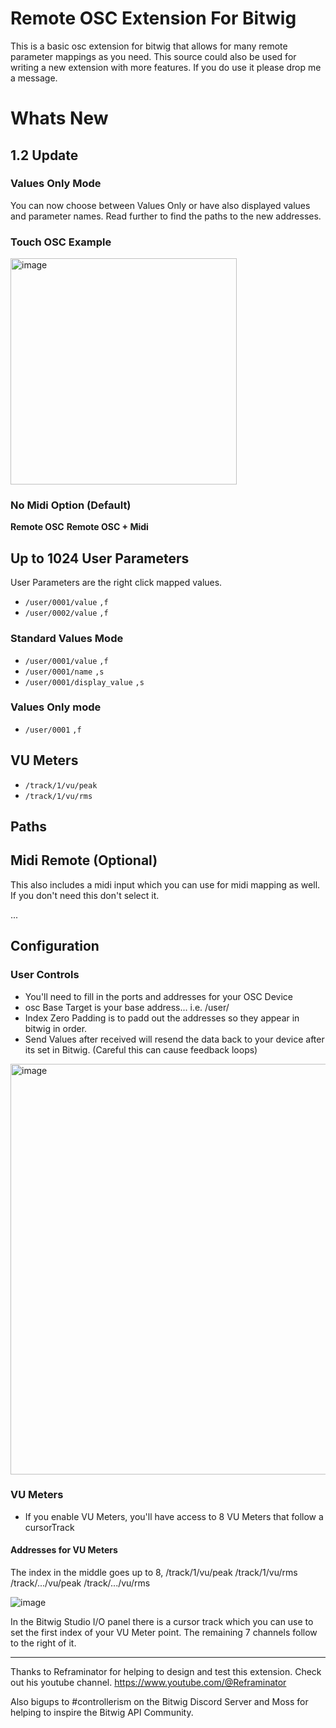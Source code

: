 # Remote OSC Extension For Bitwig
This is a basic osc extension for bitwig that allows for many remote parameter mappings as you need. This source could also be used for writing a new extension with more features. If you do use it please drop me a message.

# Whats New

## 1.2 Update

### Values Only Mode
You can now choose between Values Only or have also displayed values and parameter names. Read further to find the paths to the new addresses.

### Touch OSC Example
<img width="362" alt="image" src="https://github.com/kirkwoodwest/Bitwig-Remote-OSC/assets/6645471/7376de10-cf0b-4d08-a40d-3ccf64435ce5">


### No Midi Option (Default)
**Remote OSC**
**Remote OSC + Midi**

## Up to 1024 User Parameters
User Parameters are the right click mapped values.
- `/user/0001/value` `,f`
- `/user/0002/value` `,f` 

### Standard Values Mode
- `/user/0001/value` `,f`
- `/user/0001/name` `,s`
- `/user/0001/display_value` `,s`

### Values Only mode
- `/user/0001` `,f`

## VU Meters
- `/track/1/vu/peak`
- `/track/1/vu/rms`

## Paths

## Midi Remote (Optional)
This also includes a midi input which you can use for midi mapping as well. If you don't need this don't select it.

...

## Configuration

### User Controls
- You'll need to fill in the ports and addresses for your OSC Device
- osc Base Target is your base address... i.e. /user/
- Index Zero Padding is to padd out the addresses so they appear in bitwig in order.
- Send Values after received will resend the data back to your device after its set in Bitwig. (Careful this can cause feedback loops)

<img width="657" alt="image" src="https://github.com/kirkwoodwest/Bitwig-Remote-OSC/assets/6645471/7ab1799e-0c53-428a-bf16-cf6249c69f50">


### VU Meters
- If you enable VU Meters, you'll have access to 8 VU Meters that follow a cursorTrack

#### Addresses for VU Meters
The index in the middle goes up to 8,
/track/1/vu/peak
/track/1/vu/rms
/track/.../vu/peak
/track/.../vu/rms

![image](https://user-images.githubusercontent.com/6645471/211904600-8746b846-01dc-4dfe-afd1-be1de5346476.png)

In the Bitwig Studio I/O panel there is a cursor track which you can use to set the first index of your VU Meter point. The remaining 7 channels follow to the right of it. 

---
Thanks to Reframinator for helping to design and test this extension. Check out his youtube channel. https://www.youtube.com/@Reframinator

Also bigups to #controllerism on the Bitwig Discord Server and Moss for helping to inspire the Bitwig API Community.
